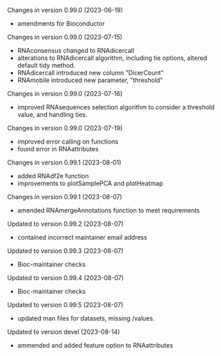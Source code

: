 Changes in version  0.99.0 (2023-06-19)
+ amendments for Bioconductor

Changes in version 0.99.0 (2023-07-15)
+ RNAconsensus changed to RNAdicercall
+ alterations to RNAdicercall algorithm, including tie options, altered default tidy method. 
+ RNAdicercall introduced new column "DicerCount" 
+ RNAmobile introduced new parameter, "threshold"

Changes in version  0.99.0 (2023-07-16)
+ improved RNAsequences selection algorithm to consider a threshold value, and 
handling ties. 

Changes in version  0.99.0 (2023-07-19)
+ improved error calling on functions
+ found error in RNAattributes

Changes in version 0.99.1 (2023-08-01)
+ added RNAdf2e function
+ improvements to plotSamplePCA and plotHeatmap

Changes in version  0.99.1 (2023-08-07)
+ amended RNAmergeAnnotations function to meet requirements

Updated to version  0.99.2 (2023-08-07)
+ contained incorrect maintainer email address

Updated to version  0.99.3 (2023-08-07)
+ Bioc-maintainer checks

Updated to version  0.99.4 (2023-08-07)
+ Bioc-maintainer checks

Updated to version  0.99.5 (2023-08-07)
+ updated man files for datasets, missing /values.

Updated to version devel (2023-08-14)
+ ammended and added feature option to RNAattributes 